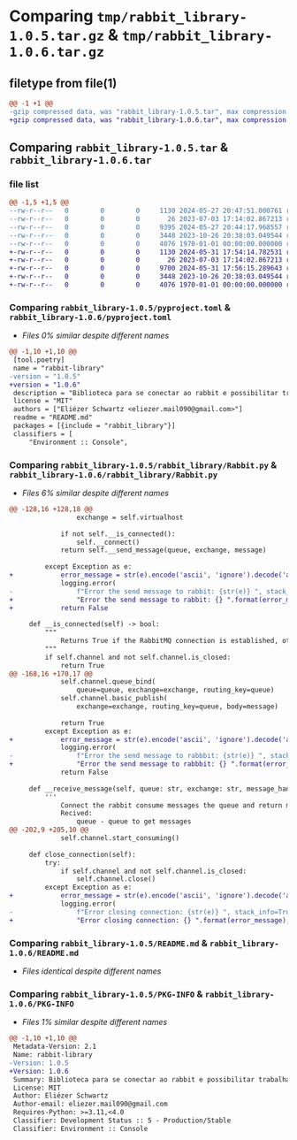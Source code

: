 # Comparing `tmp/rabbit_library-1.0.5.tar.gz` & `tmp/rabbit_library-1.0.6.tar.gz`

## filetype from file(1)

```diff
@@ -1 +1 @@
-gzip compressed data, was "rabbit_library-1.0.5.tar", max compression
+gzip compressed data, was "rabbit_library-1.0.6.tar", max compression
```

## Comparing `rabbit_library-1.0.5.tar` & `rabbit_library-1.0.6.tar`

### file list

```diff
@@ -1,5 +1,5 @@
--rw-r--r--   0        0        0     1130 2024-05-27 20:47:51.000761 rabbit_library-1.0.5/pyproject.toml
--rw-r--r--   0        0        0       26 2023-07-03 17:14:02.867213 rabbit_library-1.0.5/rabbit_library/__init__.py
--rw-r--r--   0        0        0     9395 2024-05-27 20:44:17.968557 rabbit_library-1.0.5/rabbit_library/Rabbit.py
--rw-r--r--   0        0        0     3448 2023-10-26 20:38:03.049544 rabbit_library-1.0.5/README.md
--rw-r--r--   0        0        0     4076 1970-01-01 00:00:00.000000 rabbit_library-1.0.5/PKG-INFO
+-rw-r--r--   0        0        0     1130 2024-05-31 17:54:14.782531 rabbit_library-1.0.6/pyproject.toml
+-rw-r--r--   0        0        0       26 2023-07-03 17:14:02.867213 rabbit_library-1.0.6/rabbit_library/__init__.py
+-rw-r--r--   0        0        0     9700 2024-05-31 17:56:15.289643 rabbit_library-1.0.6/rabbit_library/Rabbit.py
+-rw-r--r--   0        0        0     3448 2023-10-26 20:38:03.049544 rabbit_library-1.0.6/README.md
+-rw-r--r--   0        0        0     4076 1970-01-01 00:00:00.000000 rabbit_library-1.0.6/PKG-INFO
```

### Comparing `rabbit_library-1.0.5/pyproject.toml` & `rabbit_library-1.0.6/pyproject.toml`

 * *Files 0% similar despite different names*

```diff
@@ -1,10 +1,10 @@
 [tool.poetry]
 name = "rabbit-library"
-version = "1.0.5"
+version = "1.0.6"
 description = "Biblioteca para se conectar ao rabbit e possibilitar trabalhar com o serviço de mensageria"
 license = "MIT"
 authors = ["Eliézer Schwartz <eliezer.mail090@gmail.com>"]
 readme = "README.md"
 packages = [{include = "rabbit_library"}]
 classifiers = [    
     "Environment :: Console",
```

### Comparing `rabbit_library-1.0.5/rabbit_library/Rabbit.py` & `rabbit_library-1.0.6/rabbit_library/Rabbit.py`

 * *Files 6% similar despite different names*

```diff
@@ -128,16 +128,18 @@
                 exchange = self.virtualhost
 
             if not self.__is_connected():
                 self.__connect()
             return self.__send_message(queue, exchange, message)
 
         except Exception as e:
+            error_message = str(e).encode('ascii', 'ignore').decode('ascii')
             logging.error(
-                f"Error the send message to rabbit: {str(e)} ", stack_info=True)
+                "Error the send message to rabbit: {} ".format(error_message), stack_info=True)
+            return False
 
     def __is_connected(self) -> bool:
         """
             Returns True if the RabbitMQ connection is established, otherwise False.
         """
         if self.channel and not self.channel.is_closed:
             return True
@@ -168,16 +170,17 @@
             self.channel.queue_bind(
                 queue=queue, exchange=exchange, routing_key=queue)
             self.channel.basic_publish(
                 exchange=exchange, routing_key=queue, body=message)
 
             return True
         except Exception as e:
+            error_message = str(e).encode('ascii', 'ignore').decode('ascii')
             logging.error(
-                f"Error the send message to rabbbit: {str(e)} ", stack_info=True)
+                "Error the send message to rabbbit: {} ".format(error_message), stack_info=True)
             return False
 
     def __receive_message(self, queue: str, exchange: str, message_handler: typing.Callable, limit_get_messages: int) -> None:
         '''
             Connect the rabbit consume messages the queue and return message in the method "process_message"
             Recived: 
                 queue - queue to get messages
@@ -202,9 +205,10 @@
             self.channel.start_consuming()
 
     def close_connection(self):
         try:
             if self.channel and not self.channel.is_closed:
                 self.channel.close()
         except Exception as e:
+            error_message = str(e).encode('ascii', 'ignore').decode('ascii')
             logging.error(
-                f"Error closing connection: {str(e)} ", stack_info=True)
+                "Error closing connection: {} ".format(error_message), stack_info=True)
```

### Comparing `rabbit_library-1.0.5/README.md` & `rabbit_library-1.0.6/README.md`

 * *Files identical despite different names*

### Comparing `rabbit_library-1.0.5/PKG-INFO` & `rabbit_library-1.0.6/PKG-INFO`

 * *Files 1% similar despite different names*

```diff
@@ -1,10 +1,10 @@
 Metadata-Version: 2.1
 Name: rabbit-library
-Version: 1.0.5
+Version: 1.0.6
 Summary: Biblioteca para se conectar ao rabbit e possibilitar trabalhar com o serviço de mensageria
 License: MIT
 Author: Eliézer Schwartz
 Author-email: eliezer.mail090@gmail.com
 Requires-Python: >=3.11,<4.0
 Classifier: Development Status :: 5 - Production/Stable
 Classifier: Environment :: Console
```

